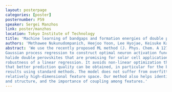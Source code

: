 ```yaml
---
layout: posterpage
categories: [poster]
posternumber: P59
speaker: Sergei Manzhos
link: poster/manzhos
location: Tokyo Institute of Technology
title: 'Machine learning of bandgaps and formation energies of double perovskites with a NN with with additive kernel GPR based neuron activation functions'
authors: 'Methawee Nukunudompanich, Heejoo Yoon, Lee Hyojae, Keisuke Kameda, Manabu Ihara, Sergei Manzhos'
abstract: 'We use the recently proposed ML method (J. Phys. Chem. A 127 (2023) 7823) that has the form of a single hidden layer NN that uses additive 
Gaussian process regression to construct optimal neuron activation functions, to machine learn the band gaps and heats of formation of lead-free inorganic 
halide double perovskites that are promising for solar cell applications. The method combines the high expressive power of a neural network with the
robustness of a linear regression. It avoids non-linear optimization that is largely responsible for the CPU cost of an NN and overfitting. We show 
that better prediction quality can be obtained, in particular for the bandgap in the visible region relevant for most applications, compared to previous 
results using standard methods. The model does not suffer from overfitting as the number of neurons is increased, in spite of the low data density in a 
relatively high-dimensional feature space. Our method also helps identify the most important features among about 30 descriptors of chemical composition
and structure, and the importance of coupling among features.'
---
```

